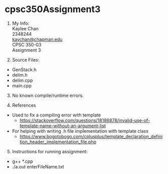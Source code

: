 # cpsc350Assignment3

1. My Info: <br/>
Kaylee Chan <br/>
2348244 <br/>
kaychan@chapman.edu <br/>
CPSC 350-03 <br/>
Assignment 3 <br/>

2. Source Files:
- GenStack.h
- delim.h
- delim.cpp
- main.cpp

3. No known compile/runtime errors.

4. References
- Used to fix a compiling error with template
  - https://stackoverflow.com/questions/18186878/invalid-use-of-template-name-without-an-argument-list
- For helping with writing .h file implementation with template class
  - https://www.bogotobogo.com/cplusplus/template_declaration_definition_header_implementation_file.php

5. Instructions for running assignment:
- g++ *.cpp
- ./a.out enterFileName.txt
